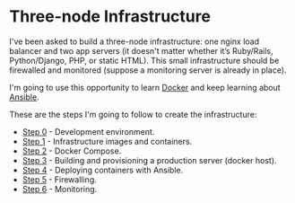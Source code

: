 # Three-node Infrastructure

I've been asked to build a three-node infrastructure: one nginx load balancer and two app servers (it doesn't matter whether it’s Ruby/Rails, Python/Django, PHP, or static HTML). This small infrastructure should be firewalled and monitored (suppose a monitoring server is already in place).

I'm going to use this opportunity to learn [Docker](https://www.docker.com/) and keep learning about [Ansible](http://www.ansible.com/home).

These are the steps I'm going to follow to create the infrastructure:

* [Step 0](https://github.com/rafacas/experiments/tree/master/three-node-infrastructure/step0) - Development environment.
* [Step 1](https://github.com/rafacas/experiments/tree/master/three-node-infrastructure/step1) - Infrastructure images and containers.
* [Step 2](https://github.com/rafacas/experiments/tree/master/three-node-infrastructure/step2) - Docker Compose.
* [Step 3](https://github.com/rafacas/experiments/tree/master/three-node-infrastructure/step3) - Building and provisioning a production server (docker host).
* [Step 4](https://github.com/rafacas/experiments/tree/master/three-node-infrastructure/step4) - Deploying containers with Ansible.
* [Step 5](https://github.com/rafacas/experiments/tree/master/three-node-infrastructure/step5) - Firewalling.
* [Step 6](https://github.com/rafacas/experiments/tree/master/three-node-infrastructure/step6) - Monitoring.
